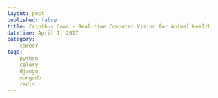 ```yaml
---
layout: post
published: false
title: Cainthus Cows - Real-time Computer Vision for Animal Health
datetime: April 1, 2017
category:
    career
tags:
    python
    celery
    django
    mongodb
    redis
---
```


